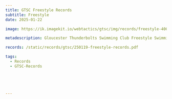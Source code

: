 ```yaml
---
title: GTSC Freestyle Records
subtitle: Freestyle
date: 2025-01-22

image: https://ik.imagekit.io/webtactics/gtsc/img/records/freestyle-400x600.jpg

metadescription: Gloucester Thunderbolts Swimming Club Freestyle Swimming Records

records: /static/records/gtsc/250119-freestyle-records.pdf

tags:
  - Records
  - GTSC-Records





---
```





